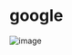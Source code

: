# google
![image](https://github.com/SeyunChung/google/assets/119281933/82477dc1-6834-4aa1-a33b-ebdbece8a75f)
